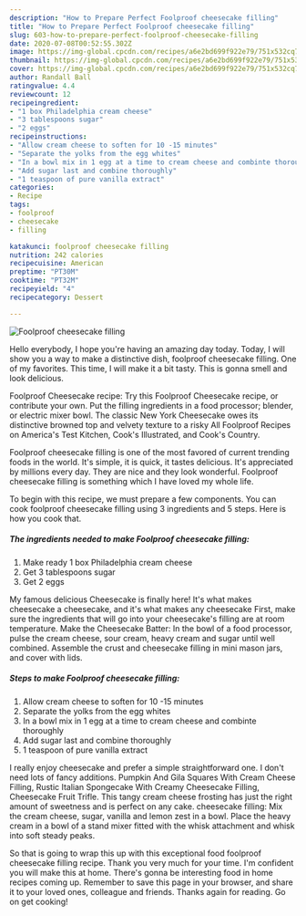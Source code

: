```yaml
---
description: "How to Prepare Perfect Foolproof cheesecake filling"
title: "How to Prepare Perfect Foolproof cheesecake filling"
slug: 603-how-to-prepare-perfect-foolproof-cheesecake-filling
date: 2020-07-08T00:52:55.302Z
image: https://img-global.cpcdn.com/recipes/a6e2bd699f922e79/751x532cq70/foolproof-cheesecake-filling-recipe-main-photo.jpg
thumbnail: https://img-global.cpcdn.com/recipes/a6e2bd699f922e79/751x532cq70/foolproof-cheesecake-filling-recipe-main-photo.jpg
cover: https://img-global.cpcdn.com/recipes/a6e2bd699f922e79/751x532cq70/foolproof-cheesecake-filling-recipe-main-photo.jpg
author: Randall Ball
ratingvalue: 4.4
reviewcount: 12
recipeingredient:
- "1 box Philadelphia cream cheese"
- "3 tablespoons sugar"
- "2 eggs"
recipeinstructions:
- "Allow cream cheese to soften for 10 -15 minutes"
- "Separate the yolks from the egg whites"
- "In a bowl mix in 1 egg at a time to cream cheese and combinte thoroughly"
- "Add sugar last and combine thoroughly"
- "1 teaspoon of pure vanilla extract"
categories:
- Recipe
tags:
- foolproof
- cheesecake
- filling

katakunci: foolproof cheesecake filling 
nutrition: 242 calories
recipecuisine: American
preptime: "PT30M"
cooktime: "PT32M"
recipeyield: "4"
recipecategory: Dessert

---
```



![Foolproof cheesecake filling](https://img-global.cpcdn.com/recipes/a6e2bd699f922e79/751x532cq70/foolproof-cheesecake-filling-recipe-main-photo.jpg)

Hello everybody, I hope you're having an amazing day today. Today, I will show you a way to make a distinctive dish, foolproof cheesecake filling. One of my favorites. This time, I will make it a bit tasty. This is gonna smell and look delicious.

Foolproof Cheesecake recipe: Try this Foolproof Cheesecake recipe, or contribute your own. Put the filling ingredients in a food processor; blender, or electric mixer bowl. The classic New York Cheesecake owes its distinctive browned top and velvety texture to a risky All Foolproof Recipes on America&#39;s Test Kitchen, Cook&#39;s Illustrated, and Cook&#39;s Country.

Foolproof cheesecake filling is one of the most favored of current trending foods in the world. It's simple, it is quick, it tastes delicious. It's appreciated by millions every day. They are nice and they look wonderful. Foolproof cheesecake filling is something which I have loved my whole life.


To begin with this recipe, we must prepare a few components. You can cook foolproof cheesecake filling using 3 ingredients and 5 steps. Here is how you cook that.

<!--inarticleads1-->

##### The ingredients needed to make Foolproof cheesecake filling:

1. Make ready 1 box Philadelphia cream cheese
1. Get 3 tablespoons sugar
1. Get 2 eggs


My famous delicious Cheesecake is finally here! It&#39;s what makes cheesecake a cheesecake, and it&#39;s what makes any cheesecake First, make sure the ingredients that will go into your cheesecake&#39;s filling are at room temperature. Make the Cheesecake Batter: In the bowl of a food processor, pulse the cream cheese, sour cream, heavy cream and sugar until well combined. Assemble the crust and cheesecake filling in mini mason jars, and cover with lids. 

<!--inarticleads2-->

##### Steps to make Foolproof cheesecake filling:

1. Allow cream cheese to soften for 10 -15 minutes
1. Separate the yolks from the egg whites
1. In a bowl mix in 1 egg at a time to cream cheese and combinte thoroughly
1. Add sugar last and combine thoroughly
1. 1 teaspoon of pure vanilla extract


I really enjoy cheesecake and prefer a simple straightforward one. I don&#39;t need lots of fancy additions. Pumpkin And Gila Squares With Cream Cheese Filling, Rustic Italian Spongecake With Creamy Cheesecake Filling, Cheesecake Fruit Trifle. This tangy cream cheese frosting has just the right amount of sweetness and is perfect on any cake. cheesecake filling: Mix the cream cheese, sugar, vanilla and lemon zest in a bowl. Place the heavy cream in a bowl of a stand mixer fitted with the whisk attachment and whisk into soft steady peaks. 

So that is going to wrap this up with this exceptional food foolproof cheesecake filling recipe. Thank you very much for your time. I'm confident you will make this at home. There's gonna be interesting food in home recipes coming up. Remember to save this page in your browser, and share it to your loved ones, colleague and friends. Thanks again for reading. Go on get cooking!
